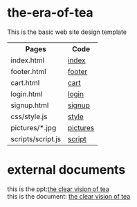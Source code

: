 # the-era-of-tea
This is the basic web site design template
    <table style="width:100%">
     <tr>
       <th>Pages</th>
       <th>Code</th>
      </tr>
     <tr>
       <td>index.html</td>
       <td><a href="https://github.com/SaiGaneshReddy3648/the-era-of-tea/blob/main/index.html">index</a></td>
     </tr>
     <tr>
       <td>footer.html</td>
       <td><a href="https://github.com/SaiGaneshReddy3648/the-era-of-tea/blob/main/footer.html">footer</a></td>
     </tr>
     <tr>
       <td>cart.html</td>
       <td><a href="https://github.com/SaiGaneshReddy3648/the-era-of-tea/blob/main/cart.html">cart</a></td>  
     </tr>
     <tr>
       <td>login.html</td>
       <td><a href="https://github.com/SaiGaneshReddy3648/the-era-of-tea/blob/main/login.html">login</a></td> 
     </tr>
     <tr>
       <td>signup.html</td>
       <td><a href="https://github.com/SaiGaneshReddy3648/the-era-of-tea/blob/main/signup.html">signup</a></td>
     </tr>
     <tr>
       <td>css/style.js</td>
       <td><a href="https://github.com/SaiGaneshReddy3648/the-era-of-tea/blob/main/css/style.css">style</a></td>
     </tr>
      <tr>
       <td>pictures/*.jpg</td>
       <td><a href="https://github.com/SaiGaneshReddy3648/the-era-of-tea/tree/main/pictures">pictures</a></td>
     </tr>
     <tr>
      <td>scripts/script.js</td>
      <td><a href="https://github.com/SaiGaneshReddy3648/the-era-of-tea/blob/main/scripts/script.js">script</a></td>
     </tr>
   </table>
   
   
#  external documents
this is the ppt:<a href="https://github.com/SaiGaneshReddy3648/the-era-of-tea/blob/main/A%20clear%20vision%20of%20Tea.pptx">the clear vision of tea</a> <br>
this is the document: <a href="https://github.com/SaiGaneshReddy3648/the-era-of-tea/blob/main/Tea.docx">the clear vision of tea</a>
